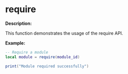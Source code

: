 # require

**Description:**

This function demonstrates the usage of the require API.

**Example:**

```lua
-- Require a module
local module = require(module_id)

print("Module required successfully")
```
